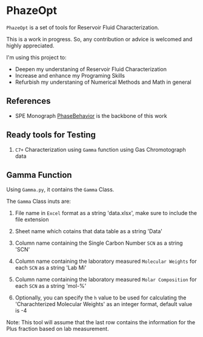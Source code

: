 # PhazeOpt

`PhazeOpt` is a set of tools for Reservoir Fluid Characterization.

This is a work in progress. So, any contribution or advice is welcomed and highly appreciated.

I'm using this project to:

* Deepen my understaning of Reservoir Fluid Characterization
* Increase and enhance my Programing Skills
* Refurbish my understaning of Numerical Methods and Math in general

## References

* SPE Monograph [PhaseBehavior](https://store.spe.org/Phase-Behavior-P46.aspx) is the backbone of this work

## Ready tools for Testing

1. `C7+` Characterization using `Gamma` function using Gas Chromotograph data

## Gamma Function

Using `Gamma.py`, it contains the `Gamma` Class.

The `Gamma` Class inuts are:

1. File name in `Excel` format as a string 'data.xlsx', make sure to include the file extension

2. Sheet name which cotains that data table as a string 'Data'

3. Column name containing the Single Carbon Number `SCN` as a string 'SCN'

4. Column name containing the laboratory measured `Molecular Weights` for each `SCN` as a string 'Lab Mi'

5. Column name containing the laboratory measured `Molar Composition` for each `SCN` as a string 'mol-%'

6. Optionally, you can specify the `h` value to be used for calculating the 'Charachterized Molecular Weights' as an integer format, default value is -4

Note: This tool will assume that the last row contains the information for the Plus fraction based on lab measurement.
